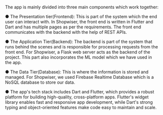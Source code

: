 The app is mainly divided into three main components which work together:



● The Presentation tier(Frontend): This is part of the system which the end user can interact with. In Shopwiser, the front end is written in Flutter and Dart and has multiple pages as per the requirements. The front end communicates with the backend with the help of REST APIs.


● The Application Tier(Backend): The backend is part of the system that runs behind the scenes and is responsible for processing requests from the front end. For Shopwiser, a Flask web server acts as the backend of the project. This part also incorporates the ML model which we have used in the app.


● The Data Tier(Database): This is where the information is stored and managed. For Shopwiser, we used Firebase Realtime Database which is a NoSQL database to store our data.


● The app's tech stack includes Dart and Flutter, which provides a robust platform for building high-quality, cross-platform apps. Flutter's widget library enables fast and responsive app development, while Dart's strong typing and object-oriented features make code easy to maintain and scale.
